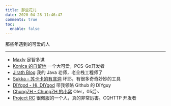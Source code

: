 ```yaml
---
title: 那些花儿
date: 2020-04-28 11:46:47
comments: true
toc:
  enable: false
---
```

<style>
.post-body ul {
  list-style-type: none;
  margin: 0;
  padding: 0;
}

.post-body li {
  text-decoration: none;
  color: #000;
  font: 200 16px/1.5 Helvetica, Verdana, sans-serif;
  padding-bottom: 0.5em;
  -webkit-transition: font-size 0.3s ease, background-color 0.3s ease;
  -moz-transition: font-size 0.3s ease, background-color 0.3s ease;
  -o-transition: font-size 0.3s ease, background-color 0.3s ease;
  -ms-transition: font-size 0.3s ease, background-color 0.3s ease;
  transition: font-size 0.3s ease, background-color 0.3s ease;
}

.post-body li:hover {
  font-size: 25px;
  background: #f6f6f6;
}

.post-body li > .name {
  border: none;
  border-bottom: 1px solid #ccc;
}
</style>

那些年遇到的可爱的人

---

- <a class="name" href="http://maxlv.org/">Maxlv</a>
  <span class="intro">足智多谋</span>
- <a class="name" href="http://www.iikira.com">Konica 的自留地</a>
  <span class="intro">一个大可爱，PCS-Go开发者</span>
- <a class="name" href="http://jirath.cn">Jirath Blog</a>
  <span class="intro">我的 Java 老师，老全栈工程师了</span>
- <a class="name" href="https://skk.moe">Sukka - 苏卡卡的有底洞</a>
  <span class="intro">坏耶，有很多奇奇妙妙的工具</span>
- <a class="name" href="https://diygod.me">DIYgod - Hi, DIYgod</a>
  <span class="intro">带我领略 Github 的 DIYguy</span>
- <a class="name" href="https://chungzh.cn/">ChungZH - ChungZH 的小窝</a>
  <span class="intro">OIer，05后~</span>
- <a class="name" href="https://stdrc.cc/">Project RC</a>
  <span class="intro">很佩服的一个人，真的非常厉害。CQHTTP 开发者</span>

